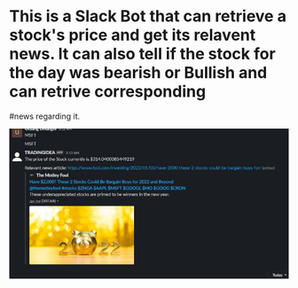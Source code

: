 # This is a Slack Bot that can retrieve a stock's price and get its relavent news. It can also tell if the stock for the day was bearish or Bullish and can retrive corresponding 
#news regarding it. 

![Screenshot](screenshott.JPG)

